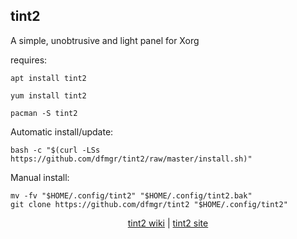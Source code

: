 ## tint2  
  
A simple, unobtrusive and light panel for Xorg  
  
requires:    
```
apt install tint2
```  
```
yum install tint2
```  
```
pacman -S tint2
```  
  
Automatic install/update:
```
bash -c "$(curl -LSs https://github.com/dfmgr/tint2/raw/master/install.sh)"
```
Manual install:
```
mv -fv "$HOME/.config/tint2" "$HOME/.config/tint2.bak"
git clone https://github.com/dfmgr/tint2 "$HOME/.config/tint2"
```
  
  
<p align=center>
  <a href="https://wiki.archlinux.org/index.php/tint2" target="_blank">tint2 wiki</a>  |  
  <a href="https://gitlab.com/o9000/tint2" target="_blank">tint2 site</a>
</p>  

